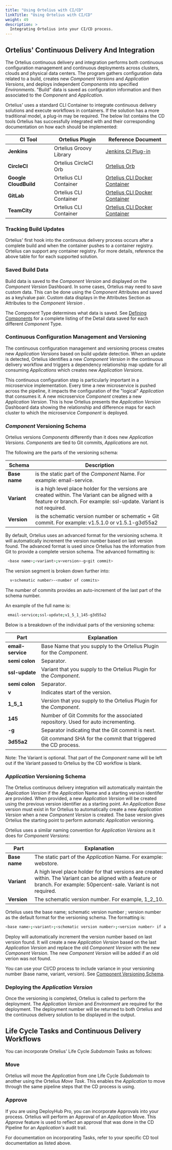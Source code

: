 ```yaml
---
title: "Using Ortelius with CI/CD"
linkTitle: "Using Ortelius with CI/CD"
weight: 49
description: >
  Integrating Ortelius into your CI/CD process.
---
```



## Ortelius' Continuous Delivery And Integration

The Ortelius continuous delivery and integration performs both continuous configuration management and continuous deployments across clusters, clouds and physical data centers. The program gathers configuration data related to a build, creates new _Component Versions_ and _Application Versions_, and deploys independent _Components_ into specified _Environments_. "Build" data is saved as configuration information and then associated to the _Component_ and _Application_.

Ortelius' uses a standard CLI Container to integrate continuous delivery solutions and execute workflows in containers. If the solution has a more traditional model, a plug-in may be required. The below list contains the CD tools Ortelius has successfully integrated with and their corresponding documentation on how each should be implemented:

| CI Tool | Ortelius Plugin | Reference Document |
|---|---|---|
| **Jenkins** | Ortelius Groovy Library | [Jenkins CI Plug-in](https://github.com/jenkinsci/Ortelius-plugin) |
| **CircleCI** | Ortelius CircleCI Orb | [Ortelius Orb](https://circleci.com/orbs/registry/orb/Ortelius/Ortelius-orb)|
| **Google CloudBuild** | Ortelius CLI Container | [Ortelius CLI Docker Container](https://github.com/ortelius/compupdate) |
| **GitLab** | Ortelius CLI Container | [Ortelius CLI Docker Container](https://github.com/ortelius/compupdate) |
| **TeamCity** | Ortelius CLI Container | [Ortelius CLI Docker Container](https://github.com/ortelius/compupdate) |

### Tracking Build Updates

Ortelius' first hook into the continuous delivery process occurs after a complete build and when the container pushes to a container registry. Ortelius can support any container registry. For more details, reference the above table for for each supported solution.

### Saved Build Data

Build data is saved to the _Component Version_ and displayed on the _Component Version_ Dashboard. In some cases, Ortelius may need to save custom data. This can be done using the _Component_ Attributes and saved as a key/value pair. Custom data displays in the Attributes Section as Attributes to the _Component Version_ .

The _Component_ Type determines what data is saved.  See [Defining Components](/guides/userguide/publishing-components/2-define-components/) for a complete listing of the Detail data saved for each different _Component_ Type.

### Continuous Configuration Management and Versioning

The continuous configuration management and versioning process creates new _Application Versions_ based on build update detection. When an update is detected, Ortelius identifies a new _Component Version_ in the continuous delivery workflow and triggers a dependency relationship map update for all consuming _Applications_ which creates new _Application Versions_.

This continuous configuration step is particularly important in a microservice implementation.  Every time a new microservice is pushed across the pipeline, it impacts the configuration of the "logical" _Application_ that consumes it.  A new microservice _Component_ creates a new _Application Version_.  This is how Ortelius presents the _Application Version_ Dashboard data showing the relationship and difference maps for each cluster to which the microservice _Component_ is deployed.

### _Component_ Versioning Schema

Ortelius versions _Components_ differently than it does new _Application Versions_.  _Components_ are tied to Git commits, _Applications_ are not.

The following are the parts of the versioning schema:

| Schema | Description|
|---|---|
|**Base name** | is the static part of the _Component_ Name.  For example: email-service.|
| **Variant** | is a high level place holder for the versions are created within. The Variant can be aligned with a feature or branch. For example: ssl-update.  Variant is not required.|
|**Version**| is the schematic version number or schematic + Git commit.  For example: v1.5.1.0 or v1.5.1-g3d55a2 |

By default, Ortelius uses an advanced format for the versioning schema. It will automatically increment the version number based on last version found. The advanced format is used since Ortelius has the information from Git to provide a complete version schema.  The advanced formatting is:

~~~bash
 <base name>;<variant>;v<version>-g<git commit>
~~~

The version segment is broken down further into:

~~~bash
  v<schematic number>-<number of commits>
~~~

The number of commits provides an auto-increment of the last part of the schema number.

An example of the full name is:

~~~bash
 email-service;ssl-update;v1_5_1_145-g3d55a2
~~~

Below is a breakdown of the individual parts of the versioning schema:

| Part | Explanation |
| ---  | --- |
| **email-service** | Base Name that you supply to the Ortelius Plugin for the _Component_. |
| **semi colon** | Separator. |
| **ssl-update** | Variant that you supply to the Ortelius Plugin for the _Component_. |
| **semi colon** | Separator. |
| **v** | Indicates start of the version. |
| **1_5_1**| Version that you supply to the Ortelius Plugin for the _Component_. |
| **145** | Number of Git Commits for the associated repository.  Used for auto incrementing. |
| **-g** | Separator indicating that the Git commit is next. |
| **3d55a2** | Git command SHA for the commit that triggered the CD process. |

Note: The Variant is optional.  That part of the _Component_ name will be left out if the Variant passed to Ortelius by the CD workflow is blank.

### _Application_ Versioning Schema

The Ortelius continuous delivery integration will automatically maintain the _Application Version_ if the _Application_ Name and a starting version identifer are provided. When provided, a new _Application Version_ will be created using the previous version identifier as a starting point. An _Application Base_ version must exist in for Ortelius to automatically create a new _Application Version_ when a new _Component Version_ is created. The base version gives Ortelius the starting point to perform automatic _Application_ versioning.

 Ortelius uses a similar naming convention for _Application Versions_ as it does for _Component Versions_:

| Part | Explanation |
| ---  | --- |
|**Base name**| The static part of the _Application_ Name.  For example: webstore.|
|**Variant** | A high level place holder for that versions are created within. The Variant can be aligned with a feature or branch. For example: 50percent-sale.  Variant is not required.|
|**Version**| The schematic version number. For example, 1_2_10.|

Ortelius uses the base name; schematic version number ; version number as the default format for the versioning schema.   The formatting is:

~~~bash
<base name>;<variant>;<schematic version number>;<version number> if a Variant is used.
~~~

Deploy will automatically increment the version number based on last version found. It will create a new _Application Version_ based on the last _Application Version_ and replace the old _Component Version_ with the new _Component Version_.  The new _Component Version_ will be added if an old verion was not found.

You can use your CI/CD process to include variance in your versioning number (base name, variant, version).  See [Component Versioning Schema](/guides/userguide/integrations/ci-cd_integrations/#_component_-versioning-schema).

### Deploying the _Application Version_

Once the versioning is completed, Ortelius is called to perform the deployment. The _Application Version_ and _Environment_ are required for the deployment. The deployment number will be returned to both Ortelius and the continuous delivery solution to be displayed in the output.

## Life Cycle Tasks and Continuous Delivery Workflows

You can incorporate Ortelius' Life Cycle _Subdomain_ Tasks as follows:

### Move

Ortelius will move the _Application_ from one Life Cycle _Subdomain_ to another using the Ortelius _Move Task_.  This enables the _Application_ to move through the same pipeline steps that the CD process is using.

### Approve

If you are using DeployHub Pro, you can incorporate Approvals into your process. Ortelius will perform an Approval of an _Application_ Move.  This _Approve_ feature is used to reflect an approval that was done in the CD Pipeline for an _Application's_ audit trail.

For documentation on incorporating Tasks, refer to your specific CD tool documentation as listed above.
